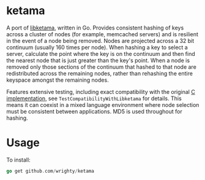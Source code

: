 # ketama

A port of [libketama](https://github.com/RJ/ketama/), written in Go. Provides
consistent hashing of keys across a cluster of nodes (for example, memcached
servers) and is resilient in the event of a node being removed. Nodes are
projected across a 32 bit continuum (usually 160 times per node). When hashing a
key to select a server, calculate the point where the key is on the continuum
and then find the nearest node that is just greater than the key's point. When a
node is removed only those sections of the continuum that hashed to that node
are redistributed across the remaining nodes, rather than rehashing the entire
keyspace amongst the remaining nodes.

Features extensive testing, including exact compatibility with the original
[C implementation](https://github.com/RJ/ketama/tree/master/libketama), see
`TestCompatibilityWithLibketama` for details. This means it can coexist in a
mixed language environment where node selection must be consistent between
applications. MD5 is used throughout for hashing.

# Usage

To install:

```go
go get github.com/wrighty/ketama
```

